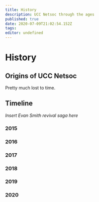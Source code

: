 ```yaml
---
title: History
description: UCC Netsoc through the ages
published: true
date: 2020-07-09T21:02:54.152Z
tags: 
editor: undefined
---
```


# History

## Origins of UCC Netsoc

Pretty much lost to time.

## Timeline 

*Insert Evan Smith revival saga here*

### 2015

### 2016

### 2017

### 2018

### 2019

### 2020
